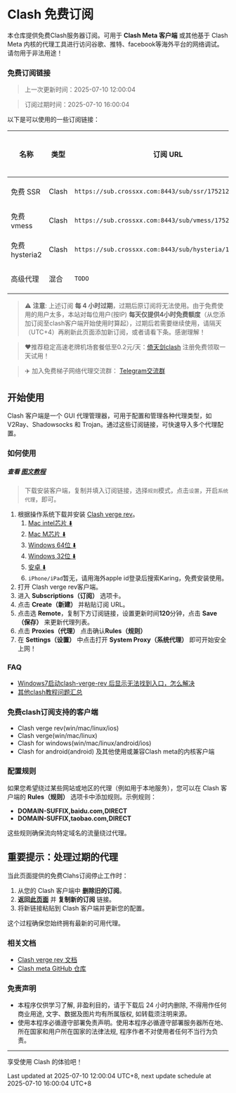 # Clash 免费订阅

本仓库提供免费Clash服务器订阅。可用于 **Clash Meta 客户端** 或其他基于 Clash Meta 内核的代理工具进行访问谷歌、推特、facebook等海外平台的网络调试。请勿用于非法用途！


### 免费订阅链接

> 上一次更新时间：2025-07-10 12:00:04

> 订阅过期时间：2025-07-10 16:00:04

以下是可以使用的一些订阅链接：

| 名称          | 类型         | 订阅 URL            | 过期及下次更新时间（utc+8） |
| ------------- | ------------ | ------------------- |----------------- |
| 免费 SSR      | Clash | `https://sub.crossxx.com:8443/sub/ssr/1752120004` | 2025-07-10 16:00:04 |
| 免费 vmess    | Clash | `https://sub.crossxx.com:8443/sub/vmess/1752120004`   | 2025-07-10 16:00:04 |
| 免费hysteria2 | Clash | `https://sub.crossxx.com:8443/sub/hysteria/1752120004`  | 2025-07-10 16:00:04 |
| 高级代理      | 混合         | `TODO`              | 2025-07-10 16:00:04 |

> ⚠️ **注意**: 上述订阅 **每 4 小时过期**，过期后原订阅将无法使用。由于免费使用的用户太多，本站对每位用户(按IP) **每天仅提供4小时免费额度**（从您添加订阅至clash客户端开始使用时算起），过期后若需要继续使用，请隔天（UTC+4）再刷新此页面添加新订阅，或者请看下条。感谢理解！

> ❤️推荐稳定高速老牌机场套餐低至0.2元/天：[倚天剑clash](https://a.aiguobit.com) 注册免费领取一天试用！

> ✈️ 加入免费梯子网络代理交流群： [Telegram交流群](https://t.me/+jqOB0VU0yO41MzJl)


## 开始使用

Clash 客户端是一个 GUI 代理管理器，可用于配置和管理各种代理类型，如 V2Ray、Shadowsocks 和 Trojan。通过这些订阅链接，可快速导入多个代理配置。

### 如何使用

##### 查看 [图文教程](https://dpnyems4gls27.cloudfront.net/windows.html)

> 下载安装客户端，复制并填入订阅链接，选择`规则`模式，点击`设置`，开启`系统代理`，即可。

1. 根据操作系统下载并安装 [Clash verge rev](https://github.com/clash-verge-rev/clash-verge-rev/releases)。
   1. [Mac intel芯片 :arrow_down:](https://github.com/clash-verge-rev/clash-verge-rev/releases/download/v1.7.7/Clash.Verge_1.7.7_x64.dmg)
   2. [Mac M芯片 :arrow_down:](https://github.com/clash-verge-rev/clash-verge-rev/releases/download/v1.7.7/Clash.Verge_1.7.7_aarch64.dmg)
   3. [Windows 64位 :arrow_down:](https://github.com/clash-verge-rev/clash-verge-rev/releases/download/v1.7.7/Clash.Verge_1.7.7_x64-setup.exe)
   4. [Windows 32位 :arrow_down:](https://github.com/clash-verge-rev/clash-verge-rev/releases/download/v1.7.7/Clash.Verge_1.7.7_x86-setup.exe)
   5. [安卓 :arrow_down:](https://github.com/MetaCubeX/ClashMetaForAndroid/releases/download/v2.11.0/cmfa-2.11.0-meta-universal-release.apk)
   6. `iPhone/iPad`暂无，请用海外apple id登录后搜索Karing，免费安装使用。
2. 打开 Clash verge rev客户端。
3. 进入 **Subscriptions（订阅）** 选项卡。
4. 点击 **Create（新建）** 并粘贴订阅 URL。
5. 点击选 **Remote**，复制下方订阅链接，设置更新时间**120**分钟，点击 **Save（保存）** 来更新代理列表。
6. 点击 **Proxies（代理）** 点击确认**Rules（规则）**
7. 在 **Settings（设置）** 中点击打开 **System Proxy（系统代理）** 即可开始安全上网！


### FAQ
- [Windows7启动clash-verge-rev 后显示无法找到入口，怎么解决](https://do2caruec6nwa.cloudfront.net/2024/10/30/win7-clash-verge-error-coincrementmtausage-ole32.dll/)
- [其他clash教程问题汇总](https://do2caruec6nwa.cloudfront.net/)

### 免费clash订阅支持的客户端
- Clash verge rev(win/mac/linux/ios)
- Clash verge(win/mac/linux)
- Clash for windows(win/mac/linux/android/ios)
- Clash for android(android)
及其他使用或兼容Clash meta的内核客户端

### 配置规则

如果您希望绕过某些网站或地区的代理（例如用于本地服务），您可以在 Clash 客户端的 **Rules（规则）** 选项卡中添加规则。示例规则：
- **DOMAIN-SUFFIX,baidu.com,DIRECT**
- **DOMAIN-SUFFIX,taobao.com,DIRECT**

这些规则确保流向特定域名的流量绕过代理。

## 重要提示：处理过期的代理

当此页面提供的免费Clahs订阅停止工作时：
1. 从您的 Clash 客户端中 **删除旧的订阅**。
2. **返回[此页面]( https://github.com/crossxx-labs/free-proxy)** 并 **复制新的订阅** 链接。
3. 将新链接粘贴到 Clash 客户端并更新您的配置。

这个过程确保您始终拥有最新的可用代理。

### 相关文档

- [Clash verge rev 文档](https://clash-verge-rev.github.io/faq/windows.html)
- [Clash meta GitHub 仓库](https://github.com/MetaCubeX/mihomo)


### 免责声明
- 本程序仅供学习了解, 非盈利目的，请于下载后 24 小时内删除, 不得用作任何商业用途, 文字、数据及图片均有所属版权, 如转载须注明来源。
- 使用本程序必循遵守部署免责声明。使用本程序必循遵守部署服务器所在地、所在国家和用户所在国家的法律法规, 程序作者不对使用者任何不当行为负责。

---

享受使用 Clash 的体验吧！

Last updated at 2025-07-10 12:00:04 UTC+8, next update schedule at 2025-07-10 16:00:04 UTC+8
